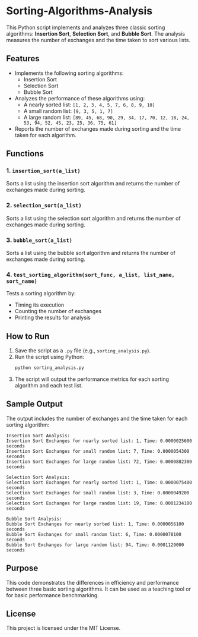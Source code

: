 # Sorting-Algorithms-Analysis 
This Python script implements and analyzes three classic sorting algorithms: **Insertion Sort**, **Selection Sort**, and **Bubble Sort**. The analysis measures the number of exchanges and the time taken to sort various lists. 

## Features
- Implements the following sorting algorithms:
  - Insertion Sort
  - Selection Sort
  - Bubble Sort
- Analyzes the performance of these algorithms using:
  - A nearly sorted list: `[1, 2, 3, 4, 5, 7, 6, 8, 9, 10]`
  - A small random list: `[9, 3, 5, 1, 7]`
  - A large random list: `[89, 45, 68, 90, 29, 34, 17, 70, 12, 18, 24, 53, 94, 52, 45, 23, 25, 36, 75, 61]`
- Reports the number of exchanges made during sorting and the time taken for each algorithm.

## Functions

### 1. `insertion_sort(a_list)`
Sorts a list using the insertion sort algorithm and returns the number of exchanges made during sorting.

### 2. `selection_sort(a_list)`
Sorts a list using the selection sort algorithm and returns the number of exchanges made during sorting.

### 3. `bubble_sort(a_list)`
Sorts a list using the bubble sort algorithm and returns the number of exchanges made during sorting.

### 4. `test_sorting_algorithm(sort_func, a_list, list_name, sort_name)`
Tests a sorting algorithm by:
- Timing its execution
- Counting the number of exchanges
- Printing the results for analysis

## How to Run
1. Save the script as a `.py` file (e.g., `sorting_analysis.py`).
2. Run the script using Python:
   ```bash
   python sorting_analysis.py
   ```
3. The script will output the performance metrics for each sorting algorithm and each test list.

## Sample Output
The output includes the number of exchanges and the time taken for each sorting algorithm:

```
Insertion Sort Analysis:
Insertion Sort Exchanges for nearly sorted list: 1, Time: 0.0000025600 seconds
Insertion Sort Exchanges for small random list: 7, Time: 0.0000054300 seconds
Insertion Sort Exchanges for large random list: 72, Time: 0.0000882300 seconds

Selection Sort Analysis:
Selection Sort Exchanges for nearly sorted list: 1, Time: 0.0000075400 seconds
Selection Sort Exchanges for small random list: 3, Time: 0.0000049200 seconds
Selection Sort Exchanges for large random list: 19, Time: 0.0001234100 seconds

Bubble Sort Analysis:
Bubble Sort Exchanges for nearly sorted list: 1, Time: 0.0000056100 seconds
Bubble Sort Exchanges for small random list: 6, Time: 0.0000078100 seconds
Bubble Sort Exchanges for large random list: 94, Time: 0.0001129000 seconds
```

## Purpose
This code demonstrates the differences in efficiency and performance between three basic sorting algorithms. It can be used as a teaching tool or for basic performance benchmarking.

## License
This project is licensed under the MIT License.
